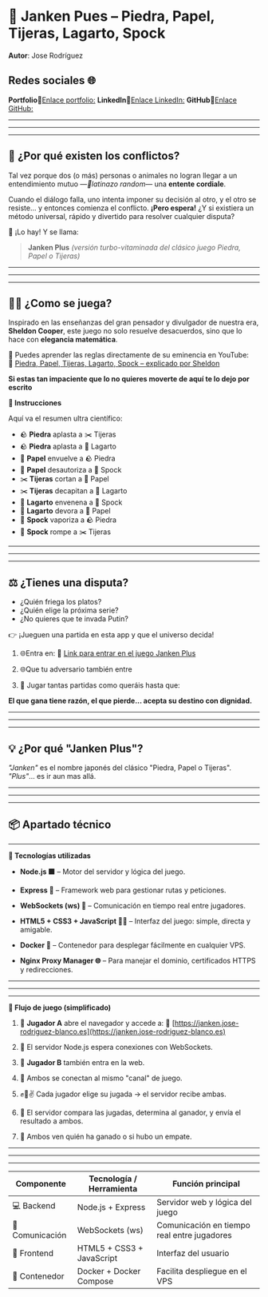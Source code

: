 # 🧠 Janken Pues – Piedra, Papel, Tijeras, Lagarto, Spock

**Autor**: Jose Rodríguez  

## Redes sociales 🌐

**Portfolio**🔗[Enlace portfolio:](https://portfolio.jose-rodriguez-blanco.es)
**LinkedIn**🔗[Enlace LinkedIn:](https://www.linkedin.com/in/joseperfil/)
**GitHub**🔗[Enlace GitHub:](https://github.com/jose-giithub)

******
----
******

## 🤔 ¿Por qué existen los conflictos?

Tal vez porque dos (o más) personas o animales no logran llegar a un entendimiento mutuo —*🧐latinazo random*— una **entente cordiale**.

Cuando el diálogo falla, uno intenta imponer su decisión al otro, y el otro se resiste... y entonces comienza el conflicto. **¡Pero espera!** ¿Y si existiera un método universal, rápido y divertido para resolver cualquier disputa?

📣 ¡Lo hay! Y se llama:

>**Janken Plus**
> _(versión turbo-vitaminada del clásico juego Piedra, Papel o Tijeras)_

***
---
***
## 👨‍🔬 ¿Como se juega?

Inspirado en las enseñanzas del gran pensador y divulgador de nuestra era, **Sheldon Cooper**, este juego no solo resuelve desacuerdos, sino que lo hace con **elegancia matemática**.

🎥 Puedes aprender las reglas directamente de su eminencia en YouTube:  
🔗 [Piedra, Papel, Tijeras, Lagarto, Spock – explicado por Sheldon](https://www.youtube.com/results?search_query=piedra+papel+tijeras+lagarto+spock+sheldon)

**Si estas tan impaciente que lo no quieres moverte de aquí te lo dejo por escrito**

**🧬 Instrucciones**

Aquí va el resumen ultra científico:

- 🪨 **Piedra** aplasta a ✂️ Tijeras  
- 🪨 **Piedra** aplasta a 🦎 Lagarto  
- 📄 **Papel** envuelve a 🪨 Piedra  
- 📄 **Papel** desautoriza a 🖖 Spock  
- ✂️ **Tijeras** cortan a 📄 Papel  
- ✂️ **Tijeras** decapitan a 🦎 Lagarto  
- 🦎 **Lagarto** envenena a 🖖 Spock  
- 🦎 **Lagarto** devora a 📄 Papel  
- 🖖 **Spock** vaporiza a 🪨 Piedra  
- 🖖 **Spock** rompe a ✂️ Tijeras

***
---
***

## ⚖️ ¿Tienes una disputa?

- ¿Quién friega los platos?  
- ¿Quién elige la próxima serie?  
- ¿No quieres que te invada Putin?

👉 ¡Jueguen una partida en esta app y que el universo decida!  

1. 🌐Entra en:
 🔗 [Link para entrar en el juego Janken Plus ](https://janken.jose-rodriguez-blanco.es)

 2. 🌐Que tu adversario también entre

 3. 🚀 Jugar tantas partidas como queráis hasta que:

**El que gana tiene razón, el que pierde... acepta su destino con dignidad.**

***
---
***

## 💡 ¿Por qué "Janken Plus"?

_"Janken"_ es el nombre japonés del clásico "Piedra, Papel o Tijeras".  
_"Plus"_... es ir aun mas allá. 

***
---
***

## 📦 Apartado técnico

---

**🚀 Tecnologías utilizadas**

- **Node.js 🟩** – Motor del servidor y lógica del juego.

- **Express 🚦** – Framework web para gestionar rutas y peticiones.

- **WebSockets (ws) 🔌** – Comunicación en tiempo real entre jugadores.

- **HTML5 + CSS3 + JavaScript 🧑‍🎨** – Interfaz del juego: simple, directa y amigable.

- **Docker 🐳** – Contenedor para desplegar fácilmente en cualquier VPS.

- **Nginx Proxy Manager 🌐** – Para manejar el dominio, certificados HTTPS y redirecciones.

***
---
***

**🔁 Flujo de juego (simplificado)**

1. 👤 **Jugador A** abre el navegador y accede a:
   🔗 [https://janken.jose-rodriguez-blanco.es](https://janken.jose-rodriguez-blanco.es)

2. 🧠 El servidor Node.js espera conexiones con WebSockets.

3. 👥 **Jugador B** también entra en la web.

4. 🔗 Ambos se conectan al mismo "canal" de juego.

5. ✊🤜✌️ Cada jugador elige su jugada → el servidor recibe ambas.

6. 🧮 El servidor compara las jugadas, determina al ganador, y envía el resultado a ambos.

7. 🎉 Ambos ven quién ha ganado o si hubo un empate. 

***
---
***
| Componente        | Tecnología / Herramienta              | Función principal                                |
|------------------|----------------------------------------|--------------------------------------------------|
| 💻 Backend        | Node.js + Express                     | Servidor web y lógica del juego                  |
| 🔄 Comunicación   | WebSockets (ws)                       | Comunicación en tiempo real entre jugadores      |
| 🎨 Frontend       | HTML5 + CSS3 + JavaScript             | Interfaz del usuario                             |
| 🐳 Contenedor     | Docker + Docker Compose               | Facilita despliegue en el VPS                    |

